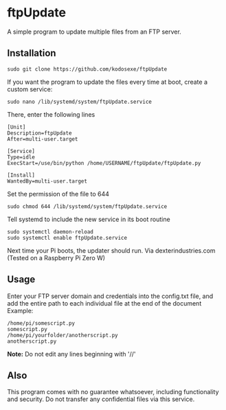 ftpUpdate
=========
A simple program to update multiple files from an FTP server.

Installation
------------
	sudo git clone https://github.com/kodosexe/ftpUpdate

If you want the program to update the files every time at boot, create a custom service:

	sudo nano /lib/systemd/system/ftpUpdate.service

There, enter the following lines

	[Unit]
	Description=ftpUpdate
	After=multi-user.target
	
	[Service]
	Type=idle
	ExecStart=/use/bin/python /home/USERNAME/ftpUpdate/ftpUpdate.py
	
	[Install]
	WantedBy=multi-user.target

Set the permission of the file to 644

	sudo chmod 644 /lib/systemd/system/ftpUpdate.service

Tell systemd to include the new service in its boot routine

	sudo systemctl daemon-reload
	sudo systemctl enable ftpUpdate.service

Next time your Pi boots, the updater should run.
Via dexterindustries.com
(Tested on a Raspberry Pi Zero W)

Usage
-----
Enter your FTP server domain and credentials into the config.txt file, and add the entire path to each individual file at the end of the document</br>
Example:

	/home/pi/somescript.py
	somescript.py
	/home/pi/yourfolder/anotherscript.py
	anotherscript.py

<b>Note:</b>
Do not edit any lines beginning with '//'

Also
----
This program comes with no guarantee whatsoever, including functionality and security.
Do not transfer any confidential files via this service.
